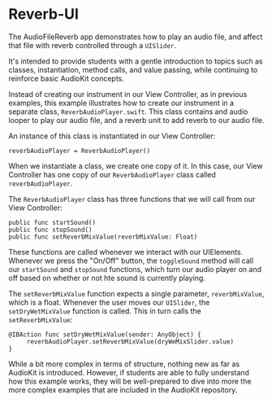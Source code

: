 # Reverb-UI

The AudioFileReverb app demonstrates how to play an audio file, and affect that file with 
reverb controlled through a `UISlider`.

It's intended to provide students with a gentle introduction to topics such as classes, 
instantiation, method calls, and value passing, while continuing to reinforce basic AudioKit 
concepts. 

Instead of creating our instrument in our View Controller, as in previous examples, this example
illustrates how to create our instrument in a separate class, `ReverbAudioPlayer.swift`. This class 
contains and audio looper to play our audio file, and a reverb unit to add reverb to our audio file. 

An instance of this class is instantiated in our View Controller:

`reverbAudioPlayer = ReverbAudioPlayer()`

When we instantiate a class, we create one copy of it. In this case, our View Controller has one copy
of our `ReverbAudioPlayer` class called `reverbAudioPlayer`. 

The `ReverbAudioPlayer` class has three functions that we will call from our View Controller:

```
public func startSound()
public func stopSound()
public func setReverbMixValue(reverbMixValue: Float)
```

These functions are called whenever we interact with our UIElements. Whenever we press the "On/Off" 
button, the `toggleSound` method will call our `startSound` and `stopSound` functions, which turn
our audio player on and off based on whether or not hte sound is currently playing.

The `setReverbMixValue` function expects a single parameter, `reverbMixValue`, which is a float. 
Whenever the user moves our `UISlider`, the `setDryWetMixValue` function is called. This in turn
calls the `setReverbMixValue`:

```
@IBAction func setDryWetMixValue(sender: AnyObject) {
     reverbAudioPlayer.setReverbMixValue(dryWeMixSlider.value)
}
```

While a bit more complex in terms of structure, nothing new as far as AudioKit is introduced. 
However, if students are able to fully understand how this example works, they will be well-prepared
to dive into more the more complex examples that are included in the AudioKit repository.
